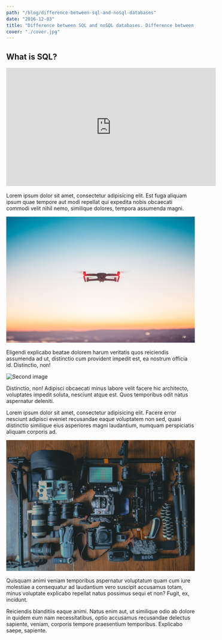 ```yaml
---
path: "/blog/difference-between-sql-and-nosql-databases"
date: "2016-12-03"
title: "Difference between SQL and noSQL databases. Difference between SQL and noSQL databases. Difference, between SQL and noSQL databases."
cover: "./cover.jpg"
---
```


## What is SQL?

<iframe width="560" height="315" src="https://www.youtube.com/embed/6YhqQ2ZW1sc" frameborder="0" allow="accelerometer; autoplay; encrypted-media; gyroscope; picture-in-picture" allowfullscreen></iframe>

Lorem ipsum dolor sit amet, consectetur adipisicing elit. Est fuga aliquam ipsum quae tempore aut modi repellat qui expedita nobis obcaecati commodi velit nihil nemo, similique dolores, tempora assumenda magni.

![First image](1.jpg)

Eligendi explicabo beatae dolorem harum veritatis quos reiciendis assumenda ad ut, distinctio cum provident impedit est, ea nostrum officia id. Distinctio, non!

![Second image](2.jpg)

Distinctio, non! Adipisci obcaecati minus labore velit facere hic architecto, voluptates impedit soluta, nesciunt atque est. Quos temporibus odit natus aspernatur deleniti.

Lorem ipsum dolor sit amet, consectetur adipisicing elit. Facere error nesciunt adipisci eveniet recusandae eaque voluptatem non sed, quasi distinctio similique eius asperiores magni laudantium, numquam perspiciatis aliquam corporis ad.

![Third image](3.jpg)

Quisquam animi veniam temporibus aspernatur voluptatum quam cum iure molestiae a consequatur ad laudantium vero suscipit accusamus totam, minus voluptate explicabo repellat natus possimus sequi et non? Fugit, ex, incidunt.

Reiciendis blanditiis eaque animi. Natus enim aut, ut similique odio ab dolore in quidem eum nam necessitatibus, optio accusamus recusandae delectus sapiente, veniam, corporis tempore praesentium temporibus. Explicabo saepe, sapiente.